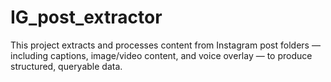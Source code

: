 # IG_post_extractor
This project extracts and processes content from Instagram post folders — including captions, image/video content, and voice overlay — to produce structured, queryable data.
